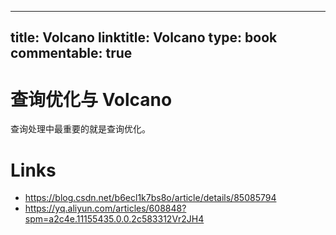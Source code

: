 
---
title: Volcano
linktitle: Volcano
type: book
commentable: true
---

# 查询优化与 Volcano

查询处理中最重要的就是查询优化。

# Links

- https://blog.csdn.net/b6ecl1k7bs8o/article/details/85085794
- https://yq.aliyun.com/articles/608848?spm=a2c4e.11155435.0.0.2c583312Vr2JH4

    